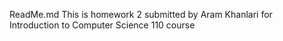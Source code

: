 ReadMe.md
This is homework 2 submitted by Aram Khanlari for Introduction to Computer Science 110 course